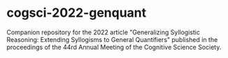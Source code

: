# cogsci-2022-genquant
Companion repository for the 2022 article "Generalizing Syllogistic Reasoning: Extending Syllogisms to General Quantifiers" published in the proceedings of the 44rd Annual Meeting of the Cognitive Science Society.
